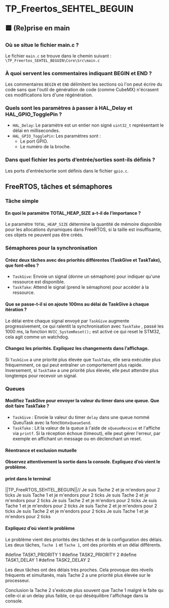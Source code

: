 # TP_Freertos_SEHTEL_BEGUIN

## 🟦 (Re)prise en main

### Où se situe le fichier main.c ?
Le fichier `main.c` se trouve dans le chemin suivant :  
`\TP_Freertos_SEHTEL_BEGUIN\Core\Src\main.c`

### À quoi servent les commentaires indiquant BEGIN et END ?
Les commentaires `BEGIN` et `END` délimitent les sections où l'on peut écrire du code sans que l'outil de génération de code (comme CubeMX) n'écrasent ces modifications lors d'une régénération.

### Quels sont les paramètres à passer à HAL_Delay et HAL_GPIO_TogglePin ?
- `HAL_Delay`: Le paramètre est un entier non signé `uint32_t` représentant le délai en millisecondes.
- `HAL_GPIO_TogglePin`: Les paramètres sont :
  - Le port GPIO.
  - Le numéro de la broche.

### Dans quel fichier les ports d’entrée/sorties sont-ils définis ?
Les ports d'entrée/sortie sont définis dans le fichier `gpio.c`.


##  FreeRTOS, tâches et sémaphores

### Tâche simple
#### En quoi le paramètre TOTAL_HEAP_SIZE a-t-il de l’importance ?
Le paramètre `TOTAL_HEAP_SIZE` détermine la quantité de mémoire disponible pour les allocations dynamiques dans FreeRTOS, si la taille est insuffisante, ces objets ne peuvent pas être créés.

### Sémaphores pour la synchronisation
#### Créez deux tâches avec des priorités différentes (TaskGive et TaskTake), que font-elles ?
- `TaskGive`: Envoie un signal (donne un sémaphore) pour indiquer qu'une ressource est disponible.
- `TaskTake`: Attend le signal (prend le sémaphore) pour accéder à la ressource.

#### Que se passe-t-il si on ajoute 100ms au délai de TaskGive à chaque itération ?
Le délai entre chaque signal envoyé par `TaskGive` augmente progressivement, ce qui ralentit la synchronisation avec `TaskTake` , passé les 1000 ms, la fonction `NVIC_SystemReset();` est activé ce qui reset le STM32, cela agit comme un watchdog.

#### Changez les priorités. Expliquez les changements dans l’affichage.
Si `TaskGive` a une priorité plus élevée que `TaskTake`, elle sera exécutée plus fréquemment, ce qui peut entraîner un comportement plus rapide. Inversement, si `TaskTake` a une priorité plus élevée, elle peut attendre plus longtemps pour recevoir un signal.


### Queues
#### Modifiez TaskGive pour envoyer la valeur du timer dans une queue. Que doit faire TaskTake ?
- `TaskGive` : Envoie la valeur du timer `delay` dans une queue nommé QueuTask avec la fonction`xQueueSend`.
- `TaskTake` : Lit la valeur de la queue à l'aide de `xQueueReceive` et l'affiche via `printf`. Si la réception échoue (timeout), elle peut gérer l'erreur, par exemple en affichant un message ou en déclenchant un reset.

#### Réentrance et exclusion mutuelle
#### Observez attentivement la sortie dans la console. Expliquez d’où vient le problème.

#### print dans le terminal ####
||TP_FreeRTOS_SEHTEL_BEGUIN||// 
Je suis Tache 2 et je m'endors pour 2 ticks 
Je suis Tache 1 et je m'endors pour 2 ticks
Je suis Tache 2 et je m'endors pour 2 ticks 
Je suis Tache 2 et je m'endors pour 2 ticks
Je suis Tache 1 et je m'endors pour 2 ticks 
Je suis Tache 2 et je m'endors pour 2 ticks 
Je suis Tache 2 et je m'endors pour 2 ticks 
Je suis Tache 1 et je m'endors pour 2 ticks 

#### Expliquez d’où vient le problème 
Le problème vient des priorités des tâches et de la configuration des délais. Les deux tâches, `Tache 1` et `Tache 1`, ont des priorités et un délai différents.

#define TASK1_PRIORITY 1
#define TASK2_PRIORITY 2
#define TASK1_DELAY 1
#define TASK2_DELAY 2


Les deux tâches ont des délais très proches. Cela provoque des réveils fréquents et simultanés, mais Tache 2 a une priorité plus élevée sur le processeur.

Conclusion la Tache 2 s'exécute plus souvent que Tache 1 malgré le faite qu celle-ci ai un delay plus faible, ce qui déséquilibre l'affichage dans la console.















 
